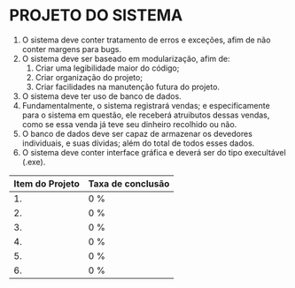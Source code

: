 # PROJETO DO SISTEMA

1. O sistema deve conter tratamento de erros e exceções, afim de não conter margens para bugs.
2. O sistema deve ser baseado em modularização, afim de:
    1. Criar uma legibilidade maior do código;
    2. Criar organização do projeto;
    3. Criar facilidades na manutenção futura do projeto.
3. O sistema deve ter uso de banco de dados.
4. Fundamentalmente, o sistema registrará vendas; e especificamente para o sistema em questão, ele receberá atruibutos dessas vendas, como se essa venda já teve seu dinheiro recolhido ou não.
5. O banco de dados deve ser capaz de armazenar os devedores individuais, e suas dívidas; além do total de todos esses dados.
6. O sistema deve conter interface gráfica e deverá ser do tipo execultável (.exe).

Item do Projeto | Taxa de conclusão
---|---
1. | 0 %
2. | 0 %
3. | 0 %
4. | 0 %
5. | 0 %
6. | 0 %